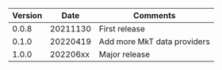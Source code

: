 | Version | Date | Comments |
|---------|------|----------|
| 0.0.8 | 20211130 | First release |
| 0.1.0 | 20220419 | Add more MkT data providers |
| 1.0.0 | 202206xx | Major release |

